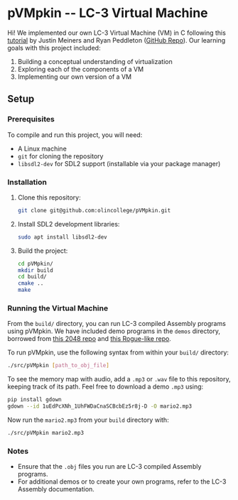# pVMpkin -- LC-3 Virtual Machine

Hi! We implemented our own LC-3 Virtual Machine (VM) in C following this [tutorial](https://www.jmeiners.com/lc3-vm/#what-is-a-virtual-machine-) by Justin Meiners and Ryan Peddleton ([GitHub Repo](https://github.com/justinmeiners/lc3-vm)). Our learning goals with this project included:

1. Building a conceptual understanding of virtualization
2. Exploring each of the components of a VM
3. Implementing our own version of a VM

## Setup

### Prerequisites

To compile and run this project, you will need:

- A Linux machine
- `git` for cloning the repository
- `libsdl2-dev` for SDL2 support (installable via your package manager)

### Installation

1. Clone this repository:

   ```bash
   git clone git@github.com:olincollege/pVMpkin.git
   ```

2. Install SDL2 development libraries:

   ```bash
   sudo apt install libsdl2-dev
   ```

3. Build the project:

   ```bash
   cd pVMpkin/
   mkdir build
   cd build/
   cmake ..
   make
   ```

### Running the Virtual Machine

From the `build/` directory, you can run LC-3 compiled Assembly programs using pVMpkin. We have included demo programs in the `demos` directory, borrowed from [this 2048 repo](https://github.com/rpendleton/lc3-2048/tree/main) and [this Rogue-like repo](https://github.com/justinmeiners/lc3-rogue).

To run pVMpkin, use the following syntax from within your `build/` directory:

```bash
./src/pVMpkin [path_to_obj_file]
```

To see the memory map with audio, add a `.mp3` or `.wav` file to this repository, keeping track of its path. Feel free to download a demo `.mp3` using:

```bash
pip install gdown
gdown --id 1uEdPcXNh_1UhFWDaCnaSCBcbEz5r8j-D -O mario2.mp3
```

Now run the `mario2.mp3` from your `build` directory with:

```bash
./src/pVMpkin mario2.mp3
```

<!-- For example, to run the 2048 demo:

```bash
git switch 2048
make
./src/pVMpkin src/2048.obj
``` -->

### Notes

- Ensure that the `.obj` files you run are LC-3 compiled Assembly programs.
- For additional demos or to create your own programs, refer to the LC-3 Assembly documentation.
